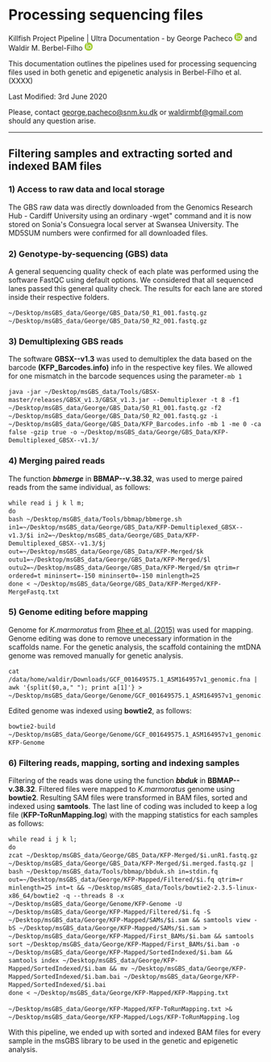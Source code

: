 # **Processing sequencing files**

Killfish Project Pipeline | Ultra Documentation - by George Pacheco ![](ORCID-iD.png)[](https://orcid.org/0000-0002-9367-6813)  and Waldir M. Berbel-Filho ![](ORCID-iD.png)[](https://orcid.org/0000-0001-6991-4685)

This documentation outlines the pipelines used for processing sequencing files used in both genetic and epigenetic analysis  in Berbel-Filho et al. (XXXX)

Last Modified: 3rd June 2020              

Please, contact george.pacheco@snm.ku.dk or waldirmbf@gmail.com should any question arise.
__________________________________________

## **Filtering samples and extracting sorted and indexed BAM files**
### 1) Access to raw data and local storage

The GBS raw data was directly downloaded from the Genomics Research Hub - Cardiff University using an ordinary -wget" command and it is now stored on Sonia's Consuegra local server at Swansea University. The MD5SUM numbers were confirmed for all downloaded files.

### 2) Genotype-by-sequencing (GBS) data

A general sequencing quality check of each plate was performed using the software FastQC using default options. We considered that all sequenced lanes passed this general quality check. The results for each lane are stored inside their respective folders.

```
~/Desktop/msGBS_data/George/GBS_Data/S0_R1_001.fastq.gz
~/Desktop/msGBS_data/George/GBS_Data/S0_R2_001.fastq.gz
```
### 3) Demultiplexing GBS reads

The software **GBSX--v1.3** was used to demultiplex the data based on the barcode **(KFP_Barcodes.info)** info in the respective key files. We allowed for one mismatch in the barcode sequences using the parameter`-mb 1`
```
java -jar ~/Desktop/msGBS_data/Tools/GBSX-master/releases/GBSX_v1.3/GBSX_v1.3.jar --Demultiplexer -t 8 -f1 ~/Desktop/msGBS_data/George/GBS_Data/S0_R1_001.fastq.gz -f2 ~/Desktop/msGBS_data/George/GBS_Data/S0_R2_001.fastq.gz -i ~/Desktop/msGBS_data/George/GBS_Data/KFP_Barcodes.info -mb 1 -me 0 -ca false -gzip true -o ~/Desktop/msGBS_data/George/GBS_Data/KFP-Demultiplexed_GBSX--v1.3/
```
### 4) Merging paired reads

The function **_bbmerge_** in **BBMAP--v.38.32**, was used to merge paired reads from the same individual,  as follows:

````
while read i j k l m;
do
bash ~/Desktop/msGBS_data/Tools/bbmap/bbmerge.sh in1=~/Desktop/msGBS_data/George/GBS_Data/KFP-Demultiplexed_GBSX--v1.3/$i in2=~/Desktop/msGBS_data/George/GBS_Data/KFP-Demultiplexed_GBSX--v1.3/$j out=~/Desktop/msGBS_data/George/GBS_Data/KFP-Merged/$k outu1=~/Desktop/msGBS_data/George/GBS_Data/KFP-Merged/$l outu2=~/Desktop/msGBS_data/George/GBS_Data/KFP-Merged/$m qtrim=r ordered=t mininsert=-150 mininsert0=-150 minlength=25
done < ~/Desktop/msGBS_data/George/GBS_Data/KFP-Merged/KFP-MergeFastq.txt
````

### 5) Genome editing before mapping

Genome for _K.marmoratus_ from [Rhee et al. (2015)](https://www.ncbi.nlm.nih.gov/assembly/GCF_001649575.1) was used for mapping. Genome editing was done to remove unecessary information in the scaffolds name. For the genetic analysis, the scaffold containing the mtDNA genome was removed manually for genetic analysis.

````
cat /data/home/waldir/Downloads/GCF_001649575.1_ASM164957v1_genomic.fna | awk '{split($0,a," "); print a[1]'} > ~/Desktop/msGBS_data/George/Genome/GCF_001649575.1_ASM164957v1_genomic.Edited.fasta
````

Edited genome was indexed using **bowtie2**, as follows:

````
bowtie2-build ~/Desktop/msGBS_data/George/Genome/GCF_001649575.1_ASM164957v1_genomic.Edited.fasta KFP-Genome
````

### 6) Filtering reads, mapping, sorting and indexing samples

Filtering of the reads was done using the function **_bbduk_** in  **BBMAP--v.38.32**. Filtered files were mapped to _K.marmoratus_ genome using **bowtie2**. Resulting SAM files were transformed in BAM files, sorted and indexed using **samtools**. The last line of coding was included to keep  a log file (**KFP-ToRunMapping.log**) with the mapping statistics for each samples as follows:

````
while read i j k l;
do
zcat ~/Desktop/msGBS_data/George/GBS_Data/KFP-Merged/$i.unR1.fastq.gz ~/Desktop/msGBS_data/George/GBS_Data/KFP-Merged/$i.merged.fastq.gz | bash ~/Desktop/msGBS_data/Tools/bbmap/bbduk.sh in=stdin.fq out=~/Desktop/msGBS_data/George/KFP-Mapped/Filtered/$i.fq qtrim=r minlength=25 int=t && ~/Desktop/msGBS_data/Tools/bowtie2-2.3.5-linux-x86_64/bowtie2 -q --threads 8 -x ~/Desktop/msGBS_data/George/Genome/KFP-Genome -U ~/Desktop/msGBS_data/George/KFP-Mapped/Filtered/$i.fq -S ~/Desktop/msGBS_data/George/KFP-Mapped/SAMs/$i.sam && samtools view -bS ~/Desktop/msGBS_data/George/KFP-Mapped/SAMs/$i.sam > ~/Desktop/msGBS_data/George/KFP-Mapped/First_BAMs/$i.bam && samtools sort ~/Desktop/msGBS_data/George/KFP-Mapped/First_BAMs/$i.bam -o ~/Desktop/msGBS_data/George/KFP-Mapped/SortedIndexed/$i.bam && samtools index ~/Desktop/msGBS_data/George/KFP-Mapped/SortedIndexed/$i.bam && mv ~/Desktop/msGBS_data/George/KFP-Mapped/SortedIndexed/$i.bam.bai ~/Desktop/msGBS_data/George/KFP-Mapped/SortedIndexed/$i.bai
done < ~/Desktop/msGBS_data/George/KFP-Mapped/KFP-Mapping.txt

~/Desktop/msGBS_data/George/KFP-Mapped/KFP-ToRunMapping.txt >& ~/Desktop/msGBS_data/George/KFP-Mapped/Logs/KFP-ToRunMapping.log
````

With this pipeline, we ended up with sorted and indexed BAM files for every sample in the msGBS library to be used in the genetic and epigenetic analysis.
